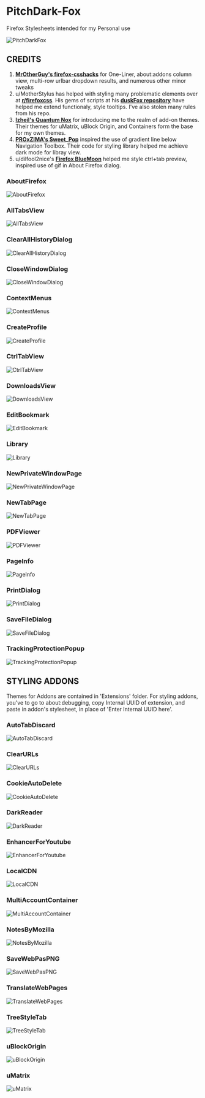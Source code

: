 # PitchDark-Fox
Firefox Stylesheets intended for my Personal use

![PitchDarkFox](https://github.com/im-hm/PitchDark-Fox/blob/main/Previews/pitchdarkfox.gif)

## CREDITS

1. [**MrOtherGuy's firefox-csshacks**](https://github.com/MrOtherGuy/firefox-csshacks) for One-Liner, about:addons column view, multi-row urlbar dropdown results, and numerous other minor tweaks
2. u/MotherStylus has helped with styling many problematic elements over at [**r/firefoxcss**](https://reddit.com/r/firefoxcss). His gems of scripts at his [**duskFox repository**](https://github.com/aminomancer/uc.css.js) have helped me extend functionaly, style tooltips. I've also stolen many rules from his repo.
3. [**Izheil's Quantum Nox**](https://github.com/Izheil/Quantum-Nox-Firefox-Dark-Full-Theme/) for introducing me to the realm of add-on themes. Their themes for uMatrix, uBlock Origin, and Containers form the base for my own themes. 
4. [**PROxZIMA's Sweet_Pop**](https://github.com/PROxZIMA/Firefox-Theme/) inspired the use of gradient line below Navigation Toolbox. Their code for styling library helped me achieve dark mode for libray view.
5. u/dilfool2nice's [**Firefox BlueMoon**](https://github.com/GrosBourrin/FIREFOX-BLUE-MOON/) helped me style ctrl+tab preview, inspired use of gif in About Firefox dialog.

### AboutFirefox
![AboutFirefox](https://github.com/im-hm/PitchDark-Fox/blob/main/Previews/AboutFirefox.png)

### AllTabsView
![AllTabsView](https://github.com/im-hm/PitchDark-Fox/blob/main/Previews/AllTabsView.png)

### ClearAllHistoryDialog
![ClearAllHistoryDialog](https://github.com/im-hm/PitchDark-Fox/blob/main/Previews/ClearAllHistoryDialog.png)

### CloseWindowDialog
![CloseWindowDialog](https://github.com/im-hm/PitchDark-Fox/blob/main/Previews/CloseWindowDialog.png)

### ContextMenus
![ContextMenus](https://github.com/im-hm/PitchDark-Fox/blob/main/Previews/ContextMenus.png)

### CreateProfile
![CreateProfile](https://github.com/im-hm/PitchDark-Fox/blob/main/Previews/CreateProfile.png)

### CtrlTabView
![CtrlTabView](https://github.com/im-hm/PitchDark-Fox/blob/main/Previews/Ctrl%2BTabView.png)

### DownloadsView
![DownloadsView](https://github.com/im-hm/PitchDark-Fox/blob/main/Previews/DownloadsView.png)

### EditBookmark
![EditBookmark](https://github.com/im-hm/PitchDark-Fox/blob/main/Previews/EditBookmark.png)

### Library
![Library](https://github.com/im-hm/PitchDark-Fox/blob/main/Previews/Library.png)

### NewPrivateWindowPage
![NewPrivateWindowPage](https://github.com/im-hm/PitchDark-Fox/blob/main/Previews/NewPrivateWindowPage.png)

### NewTabPage
![NewTabPage](https://github.com/im-hm/PitchDark-Fox/blob/main/Previews/NewTabPage.png)

### PDFViewer
![PDFViewer](https://github.com/im-hm/PitchDark-Fox/blob/main/Previews/PDFViewer.png)

### PageInfo
![PageInfo](https://github.com/im-hm/PitchDark-Fox/blob/main/Previews/PageInfo.png)

### PrintDialog
![PrintDialog](https://github.com/im-hm/PitchDark-Fox/blob/main/Previews/PrintDialog.png)

### SaveFileDialog
![SaveFileDialog](https://github.com/im-hm/PitchDark-Fox/blob/main/Previews/SaveFileDialog.png)

### TrackingProtectionPopup
![TrackingProtectionPopup](https://github.com/im-hm/PitchDark-Fox/blob/main/Previews/TrackingProtectionPopup.png)

## STYLING ADDONS

Themes for Addons are contained in 'Extensions' folder. For styling addons, you've to go to about:debugging, copy Internal UUID of extension, and paste in addon's stylesheet, in place of 'Enter Internal UUID here'.

### AutoTabDiscard
![AutoTabDiscard](https://github.com/im-hm/PitchDark-Fox/blob/main/Previews/addon_AutoTabDiscard.png)

### ClearURLs
![ClearURLs](https://github.com/im-hm/PitchDark-Fox/blob/main/Previews/addon_ClearURLs.png)

### CookieAutoDelete
![CookieAutoDelete](https://github.com/im-hm/PitchDark-Fox/blob/main/Previews/addon_CookieAutoDelete.png)

### DarkReader
![DarkReader](https://github.com/im-hm/PitchDark-Fox/blob/main/Previews/addon_DarkReader.png)

### EnhancerForYoutube
![EnhancerForYoutube](https://github.com/im-hm/PitchDark-Fox/blob/main/Previews/addon_EnhancerForYoutube.png)

### LocalCDN
![LocalCDN](https://github.com/im-hm/PitchDark-Fox/blob/main/Previews/addon_LocalCDN.png)

### MultiAccountContainer
![MultiAccountContainer](https://github.com/im-hm/PitchDark-Fox/blob/main/Previews/addon_MultiAccountContainer.png)

### NotesByMozilla
![NotesByMozilla](https://github.com/im-hm/PitchDark-Fox/blob/main/Previews/addon_NotesByMozilla.png)

### SaveWebPasPNG
![SaveWebPasPNG](https://github.com/im-hm/PitchDark-Fox/blob/main/Previews/addon_SaveWebPasPNG.png)

### TranslateWebPages
![TranslateWebPages](https://github.com/im-hm/PitchDark-Fox/blob/main/Previews/addon_TranslateWebPages.png)

### TreeStyleTab
![TreeStyleTab](https://github.com/im-hm/PitchDark-Fox/blob/main/Previews/addon_TreeStyleTab.png)

### uBlockOrigin
![uBlockOrigin](https://github.com/im-hm/PitchDark-Fox/blob/main/Previews/addon_uBlockOrigin.png)

### uMatrix
![uMatrix](https://github.com/im-hm/PitchDark-Fox/blob/main/Previews/addon_uMatrix.png)
